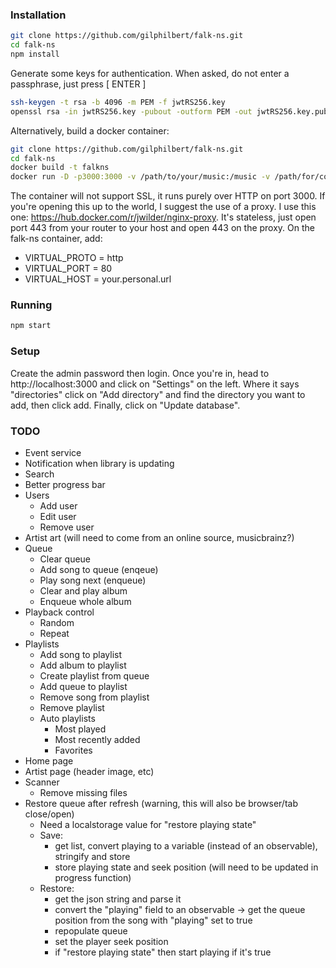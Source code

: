 
### Installation
```bash
git clone https://github.com/gilphilbert/falk-ns.git
cd falk-ns
npm install
```
Generate some keys for authentication. When asked, do not enter a passphrase, just press [ ENTER ]
```bash
ssh-keygen -t rsa -b 4096 -m PEM -f jwtRS256.key
openssl rsa -in jwtRS256.key -pubout -outform PEM -out jwtRS256.key.pub
```

Alternatively, build a docker container:
```bash
git clone https://github.com/gilphilbert/falk-ns.git
cd falk-ns
docker build -t falkns
docker run -D -p3000:3000 -v /path/to/your/music:/music -v /path/for/config/data:/app/data falkns:latest
```
The container will not support SSL, it runs purely over HTTP on port 3000. If you're opening this up to the world, I suggest the use of a proxy. I use this one: https://hub.docker.com/r/jwilder/nginx-proxy. It's stateless, just open port 443 from your router to your host and open 443 on the proxy. On the falk-ns container, add:
* VIRTUAL_PROTO = http
* VIRTUAL_PORT = 80
* VIRTUAL_HOST = your.personal.url

### Running
```bash
npm start
```
### Setup
Create the admin password then login. Once you're in, head to http://localhost:3000 and click on "Settings" on the left. Where it says "directories" click on "Add directory" and find the directory you want to add, then click add. Finally, click on "Update database".

### TODO
* Event service
* Notification when library is updating
* Search
* Better progress bar
* Users
    * Add user
    * Edit user
    * Remove user
* Artist art (will need to come from an online source, musicbrainz?)
* Queue
    * Clear queue
    * Add song to queue (enqeue)
    * Play song next (enqueue)
    * Clear and play album
    * Enqueue whole album
* Playback control
    * Random
    * Repeat
* Playlists
    * Add song to playlist
    * Add album to playlist
    * Create playlist from queue
    * Add queue to playlist
    * Remove song from playlist
    * Remove playlist
    * Auto playlists
        * Most played
        * Most recently added
        * Favorites
* Home page
* Artist page (header image, etc)
* Scanner
    * Remove missing files
* Restore queue after refresh (warning, this will also be browser/tab close/open)
    * Need a localstorage value for "restore playing state"
    * Save:
        * get list, convert playing to a variable (instead of an observable), stringify and store
        * store playing state and seek position (will need to be updated in progress function)
    * Restore:
        * get the json string and parse it
        * convert the "playing" field to an observable -> get the queue position from the song with "playing" set to true
        * repopulate queue
        * set the player seek position
        * if "restore playing state" then start playing if it's true